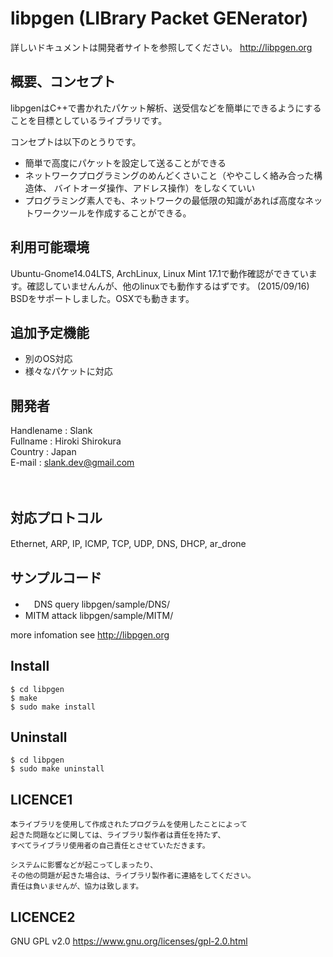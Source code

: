# libpgen (LIBrary Packet GENerator)
詳しいドキュメントは開発者サイトを参照してください。 http://libpgen.org

## 概要、コンセプト
libpgenはC++で書かれたパケット解析、送受信などを簡単にできるようにすることを目標としているライブラリです。

コンセプトは以下のとうりです。
* 簡単で高度にパケットを設定して送ることができる
* ネットワークプログラミングのめんどくさいこと（ややこしく絡み合った構造体、
	バイトオーダ操作、アドレス操作）をしなくていい
* プログラミング素人でも、ネットワークの最低限の知識があれば高度なネットワークツールを作成することができる。


## 利用可能環境
Ubuntu-Gnome14.04LTS, ArchLinux, Linux Mint 17.1で動作確認ができています。確認していませんんが、他のlinuxでも動作するはずです。
(2015/09/16) BSDをサポートしました。OSXでも動きます。
 
## 追加予定機能
* 別のOS対応　
* 様々なパケットに対応



## 開発者
Handlename  : Slank  
Fullname    : Hiroki Shirokura  
Country     : Japan  
E-mail      : slank.dev@gmail.com  

　
## 対応プロトコル
Ethernet, ARP, IP, ICMP, TCP, UDP, DNS, DHCP, ar_drone
　
## サンプルコード
- 　DNS query 		libpgen/sample/DNS/
- MITM attack		libpgen/sample/MITM/

more infomation see http://libpgen.org


## Install

	$ cd libpgen
	$ make
	$ sudo make install

## Uninstall 

	$ cd libpgen
	$ sudo make uninstall


## LICENCE1
	
	本ライブラリを使用して作成されたプログラムを使用したことによって
	起きた問題などに関しては、ライブラリ製作者は責任を持たず、
	すべてライブラリ使用者の自己責任とさせていただきます。
	
	システムに影響などが起こってしまったり、
	その他の問題が起きた場合は、ライブラリ製作者に連絡をしてください。
	責任は負いませんが、協力は致します。

## LICENCE2
GNU GPL v2.0 https://www.gnu.org/licenses/gpl-2.0.html 
